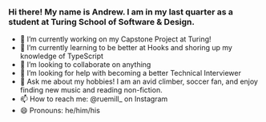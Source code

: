### Hi there!  My name is Andrew.  I am in my last quarter as a student at Turing School of Software & Design.

- 🔭 I’m currently working on my Capstone Project at Turing! 
- 🌱 I’m currently learning to be better at Hooks and shoring up my knowledge of TypeScript
- 👯 I’m looking to collaborate on anything 
- 🤔 I’m looking for help with becoming a better Technical Interviewer
- 💬 Ask me about my hobbies! I am an avid climber, soccer fan, and enjoy finding new music and reading non-fiction.
- 📫 How to reach me: @ruemill_ on Instagram
- 😄 Pronouns: he/him/his
